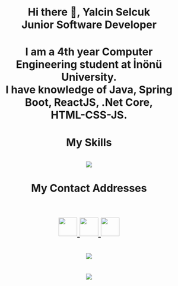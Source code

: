 
<h1 align = "center">
    Hi there 👋, Yalcin Selcuk <br/>
    Junior Software Developer
</h1>

   

<h1 align = "center">
   I am a 4th year Computer Engineering student at İnönü University. <br/>
    I have knowledge of Java, Spring Boot, ReactJS, .Net Core, <br/> HTML-CSS-JS.

</h1>

<h1 align = "center">
   My Skills <br/> <br/>
   <img src = "https://skillicons.dev/icons?i=java,react,cs,html,css,js,eclipse,postgres&theme=light"/>
</h1>

<h1 align = "center">
   My Contact Addresses <br/> <br/>
   <p>
      <a href="https://github.com/yalcinselcuk/">
         <img src="https://skillicons.dev/icons?i=github&theme=light" width="50" height="50">
      </a>
      <a href="https://www.linkedin.com/in/yalcinselcuk/">
         <img src="https://skillicons.dev/icons?i=linkedin&theme=light" width="50" height="50">
      </a>
      <a href="https://www.instagram.com/yalcinselcukkk/">
         <img src="https://skillicons.dev/icons?i=instagram&theme=light" width="50" height="50">
      </a>
   </p>
</h1>

<h1 align = "center">
   <img src = "https://github-readme-stats.vercel.app/api/top-langs/?username=yalcinselcuk&theme=midnight-purple">
</h1>

<h1 align = "center">
   <img src = "https://github-readme-stats.vercel.app/api?username=yalcinselcuk&theme=midnight-purple&show_icons=true">
</h1>
